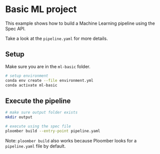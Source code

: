 # Basic ML project

This example shows how to build a Machine Learning pipeline using the Spec API.

Take a look at the `pipeline.yaml` for more details.

## Setup

Make sure you are in the `ml-basic` folder.

~~~bash
# setup environment
conda env create --file environment.yml
conda activate ml-basic
~~~

## Execute the pipeline

```bash tags=["bash"]
# make sure output folder exists
mkdir output

# execute using the spec file
ploomber build --entry-point pipeline.yaml
```

Note: `ploomber build` also works because Ploomber looks for a `pipeline.yaml` file by default.